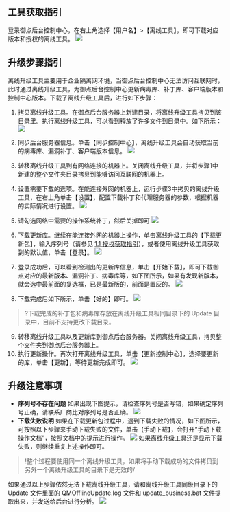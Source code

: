 ##  工具获取指引

登录御点后台控制中心，在右上角选择【用户名】>【离线工具】，即可下载对应版本和授权的离线工具。
![](https://main.qcloudimg.com/raw/8d35ac0d9896b8377865955a00219776.png)

##  升级步骤指引
离线升级工具主要用于企业隔离网环境，当御点后台控制中心无法访问互联网时，此时通过离线升级工具，为御点后台控制中心更新病毒库、补丁库、客户端版本和控制中心版本。下载了离线升级工具后，进行如下步骤：
1. 拷贝离线升级工具。在御点后台服务器上新建目录，将离线升级工具拷贝到该目录里。执行离线升级工具，可以看到释放了许多文件到目录中。如下所示：  
![](https://main.qcloudimg.com/raw/e20df493b91e32989a9bae4235c297d1.png) 

2. 同步后台服务器信息。单击【同步控制中心】，离线升级工具会自动获取当前的病毒库、漏洞补丁、客户端版本信息。
![](https://main.qcloudimg.com/raw/61bbb09d4d2d6ac34fddc47484e03e29.png)
3. 转移离线升级工具到有网络连接的机器上。关闭离线升级工具，并将步骤1中新建的整个文件夹目录拷贝到能够访问互联网的机器上。
4. 设置需要下载的选项。在能连接外网的机器上，运行步骤3中拷贝的离线升级工具，在右上角单击【设置】，配置下载补丁和代理服务器的参数，根据机器的实际情况进行设置。
![](https://main.qcloudimg.com/raw/37d62f2ba578c6d0206e5fbdc867afbd.png)
5. 请勾选网络中需要的操作系统补丁，然后关掉即可
![](https://main.qcloudimg.com/raw/bf8550045bdd6d46100f891ab14292ff.png)
6. 下载更新库。继续在能连接外网的机器上操作，单击离线升级工具的【下载更新包】，输入序列号（请参见 [1.1 授权获取指引](#1.1-授权获取指引)），或者使用离线升级工具获取到的默认值，单击【登录】。
![](https://main.qcloudimg.com/raw/b04b8962320b5475d8880a82c3e9e0ea.png)
7. 登录成功后，可以看到检测出的更新库信息，单击【开始下载】，即可下载御点对应的最新版本、漏洞补丁、病毒库等，如下图所示，如果有发现新版本，就会选中最前面的复选框，已是最新版的，前面是置灰的。
![](https://main.qcloudimg.com/raw/86d3bf882638ad0a54f9f6a17be672c0.png)
8. 下载完成后如下所示，单击【好的】即可。
![](https://main.qcloudimg.com/raw/1daf7f7fa3292eb88245ed8f436fafc7.png)
>?下载完成的补丁包和病毒库存放在离线升级工具相同目录下的 Update 目录中，目前不支持更改下载目录。
9. 转移离线升级工具以及更新库到御点后台服务器。关闭离线升级工具，拷贝整个文件夹到御点后台服务器上。
10. 执行更新操作。再次打开离线升级工具，单击【更新控制中心】，选择要更新的库，单击【更新】，等待更新完成即可。
![](https://main.qcloudimg.com/raw/074c185c46f9e257db8efc12b2043021.png)

##  升级注意事项
- **序列号不存在问题**
如果出现下图提示，请检查序列号是否写错，如果确定序列号正确，请联系厂商比对序列号是否正确。
![](https://main.qcloudimg.com/raw/0520fb87758e26aec4bd5aa22ad222bf.png)
- **下载失败说明** 
如果在下载更新包过程中，遇到下载失败的情况，如下图所示，可按照以下步骤来手动下载失败的文件，单击【手动下载】，会打开“手动下载操作文档”，按照文档中的提示进行操作。
![](https://main.qcloudimg.com/raw/9f41f470c7f09e3792e77d8a524aa147.png)
如果离线升级工具还是显示下载失败，则继续重复上述操作即可。
>!整个过程要使用同一个离线升级工具，如果将手动下载成功的文件拷贝到另外一个离线升级工具的目录下是无效的/
>
如果通过以上步骤依然无法下载离线升级工具，请和离线升级工具同级目录下的 Update 文件里面的 QMOfflineUpdate.log 文件和 update\_business.bat 文件提取出来，并发送给后台进行分析。
![](https://main.qcloudimg.com/raw/b91289e7019797c8931a08ef4044814b.png)
